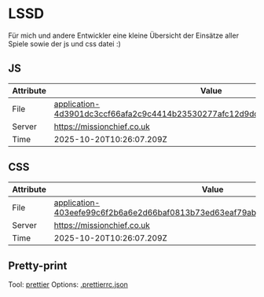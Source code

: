 # LSSD

Für mich und andere Entwickler eine kleine Übersicht der Einsätze aller Spiele sowie der js und css datei :)

<!-- automated -->

## JS

| Attribute | Value                                                                                                                                                                                                |
| --------- | ---------------------------------------------------------------------------------------------------------------------------------------------------------------------------------------------------- |
| File      | [application-4d3901dc3ccf66afa2c9c4414b23530277afc12d9dc45607410d3c6d99d5fecd.js](https://missionchief.co.uk/assets/application-4d3901dc3ccf66afa2c9c4414b23530277afc12d9dc45607410d3c6d99d5fecd.js) |
| Server    | https://missionchief.co.uk                                                                                                                                                                           |
| Time      | 2025-10-20T10:26:07.209Z                                                                                                                                                                             |

## CSS

| Attribute | Value                                                                                                                                                                                                  |
| --------- | ------------------------------------------------------------------------------------------------------------------------------------------------------------------------------------------------------ |
| File      | [application-403eefe99c6f2b6a6e2d66baf0813b73ed63eaf79abbf5f15d297d46bee72d11.css](https://missionchief.co.uk/assets/application-403eefe99c6f2b6a6e2d66baf0813b73ed63eaf79abbf5f15d297d46bee72d11.css) |
| Server    | https://missionchief.co.uk                                                                                                                                                                             |
| Time      | 2025-10-20T10:26:07.209Z                                                                                                                                                                               |

## Pretty-print

Tool: [prettier](https://prettier.io)
Options: [.prettierrc.json](./.prettierrc.json)

<!-- /automated -->

